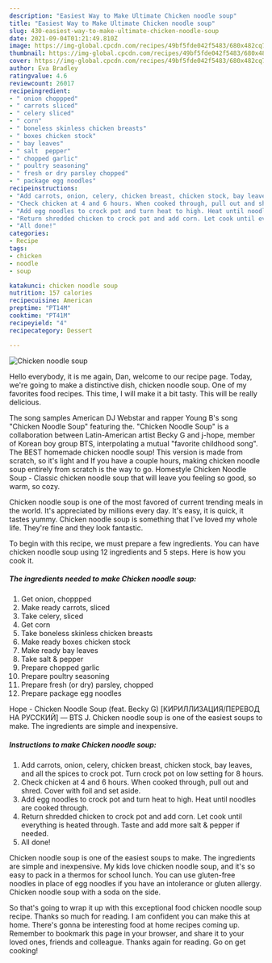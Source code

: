 ```yaml
---
description: "Easiest Way to Make Ultimate Chicken noodle soup"
title: "Easiest Way to Make Ultimate Chicken noodle soup"
slug: 430-easiest-way-to-make-ultimate-chicken-noodle-soup
date: 2021-09-04T01:21:49.810Z
image: https://img-global.cpcdn.com/recipes/49bf5fde042f5483/680x482cq70/chicken-noodle-soup-recipe-main-photo.jpg
thumbnail: https://img-global.cpcdn.com/recipes/49bf5fde042f5483/680x482cq70/chicken-noodle-soup-recipe-main-photo.jpg
cover: https://img-global.cpcdn.com/recipes/49bf5fde042f5483/680x482cq70/chicken-noodle-soup-recipe-main-photo.jpg
author: Eva Bradley
ratingvalue: 4.6
reviewcount: 26017
recipeingredient:
- " onion choppped"
- " carrots sliced"
- " celery sliced"
- " corn"
- " boneless skinless chicken breasts"
- " boxes chicken stock"
- " bay leaves"
- " salt  pepper"
- " chopped garlic"
- " poultry seasoning"
- " fresh or dry parsley chopped"
- " package egg noodles"
recipeinstructions:
- "Add carrots, onion, celery, chicken breast, chicken stock, bay leaves, and all the spices to crock pot. Turn crock pot on low setting for 8 hours."
- "Check chicken at 4 and 6 hours. When cooked through, pull out and shred. Cover with foil and set aside."
- "Add egg noodles to crock pot and turn heat to high. Heat until noodles are cooked through."
- "Return shredded chicken to crock pot and add corn. Let cook until everything is heated through. Taste and add more salt &amp; pepper if needed."
- "All done!"
categories:
- Recipe
tags:
- chicken
- noodle
- soup

katakunci: chicken noodle soup 
nutrition: 157 calories
recipecuisine: American
preptime: "PT14M"
cooktime: "PT41M"
recipeyield: "4"
recipecategory: Dessert

---
```



![Chicken noodle soup](https://img-global.cpcdn.com/recipes/49bf5fde042f5483/680x482cq70/chicken-noodle-soup-recipe-main-photo.jpg)

Hello everybody, it is me again, Dan, welcome to our recipe page. Today, we're going to make a distinctive dish, chicken noodle soup. One of my favorites food recipes. This time, I will make it a bit tasty. This will be really delicious.

The song samples American DJ Webstar and rapper Young B&#39;s song &#34;Chicken Noodle Soup&#34; featuring the. &#34;Chicken Noodle Soup&#34; is a collaboration between Latin-American artist Becky G and j-hope, member of Korean boy group BTS, interpolating a mutual &#34;favorite childhood song&#34;. The BEST homemade chicken noodle soup! This version is made from scratch, so it&#39;s light and If you have a couple hours, making chicken noodle soup entirely from scratch is the way to go. Homestyle Chicken Noodle Soup - Classic chicken noodle soup that will leave you feeling so good, so warm, so cozy.

Chicken noodle soup is one of the most favored of current trending meals in the world. It's appreciated by millions every day. It's easy, it is quick, it tastes yummy. Chicken noodle soup is something that I've loved my whole life. They're fine and they look fantastic.


To begin with this recipe, we must prepare a few ingredients. You can have chicken noodle soup using 12 ingredients and 5 steps. Here is how you cook it.

<!--inarticleads1-->

##### The ingredients needed to make Chicken noodle soup:

1. Get  onion, choppped
1. Make ready  carrots, sliced
1. Take  celery, sliced
1. Get  corn
1. Take  boneless skinless chicken breasts
1. Make ready  boxes chicken stock
1. Make ready  bay leaves
1. Take  salt &amp; pepper
1. Prepare  chopped garlic
1. Prepare  poultry seasoning
1. Prepare  fresh (or dry) parsley, chopped
1. Prepare  package egg noodles


Hope - Chicken Noodle Soup (feat. Becky G) [КИРИЛЛИЗАЦИЯ/ПЕРЕВОД НА РУССКИЙ] — BTS J. Chicken noodle soup is one of the easiest soups to make. The ingredients are simple and inexpensive. 

<!--inarticleads2-->

##### Instructions to make Chicken noodle soup:

1. Add carrots, onion, celery, chicken breast, chicken stock, bay leaves, and all the spices to crock pot. Turn crock pot on low setting for 8 hours.
1. Check chicken at 4 and 6 hours. When cooked through, pull out and shred. Cover with foil and set aside.
1. Add egg noodles to crock pot and turn heat to high. Heat until noodles are cooked through.
1. Return shredded chicken to crock pot and add corn. Let cook until everything is heated through. Taste and add more salt &amp; pepper if needed.
1. All done!


Chicken noodle soup is one of the easiest soups to make. The ingredients are simple and inexpensive. My kids love chicken noodle soup, and it&#39;s so easy to pack in a thermos for school lunch. You can use gluten-free noodles in place of egg noodles if you have an intolerance or gluten allergy. Chicken noodle soup with a soda on the side. 

So that's going to wrap it up with this exceptional food chicken noodle soup recipe. Thanks so much for reading. I am confident you can make this at home. There's gonna be interesting food at home recipes coming up. Remember to bookmark this page in your browser, and share it to your loved ones, friends and colleague. Thanks again for reading. Go on get cooking!
